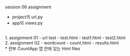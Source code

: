 session 06 assignment <br>

- project의 url.py
- app의 views.py

<br>
1. assignment 01 - url test
- test.html
- test1.html
- test2.html
<br>
2. assignment 02 - wordcount
- count.html
- results.html

<br>
* 전부 CountApp 앱 안에 있는 html files